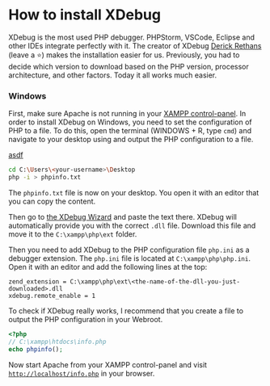 # How to install XDebug

XDebug is the most used PHP debugger.
PHPStorm, VSCode, Eclipse and other IDEs integrate perfectly with it.
The creator of XDebug [Derick Rethans](https://github.com/derickr) (leave a ⭐) makes the installation easier for us. Previously, you had to decide which version to download based on the PHP version, processor architecture, and other factors. Today it all works much easier.

### Windows

First, make sure Apache is not running in your [XAMPP control-panel](https://i.stack.imgur.com/z95JC.png).
In order to install XDebug on Windows, you need to set the configuration of PHP to a file. To do this, open the terminal (WINDOWS + R, type `cmd`) and navigate to your desktop using and output the PHP configuration to a file.

[asdf](/summaries/phpmagazin/2019/june/column.md)

```bash
cd C:\Users\<your-username>\Desktop
php -i > phpinfo.txt
```

The `phpinfo.txt` file is now on your desktop. You open it with an editor that you can copy the content.

Then go to [the XDebug Wizard](https://xdebug.org/wizard) and paste the text there.
XDebug will automatically provide you with the correct `.dll` file.
Download this file and move it to the `C:\xampp\php\ext` folder. 

Then you need to add XDebug to the PHP configuration file `php.ini` as a debugger extension. The `php.ini` file is located at `C:\xampp\php\php.ini`. Open it with an editor and add the following lines at the top:
```
zend_extension = C:\xampp\php\ext\<the-name-of-the-dll-you-just-downloaded>.dll
xdebug.remote_enable = 1
```

To check if XDebug really works, I recommend that you create a file to output the PHP configuration in your Webroot.
```php
<?php
// C:\xampp\htdocs\info.php
echo phpinfo();
```

Now start Apache from your XAMPP control-panel and visit [`http://localhost/info.php`](http://localhost/info.php) in your browser.
